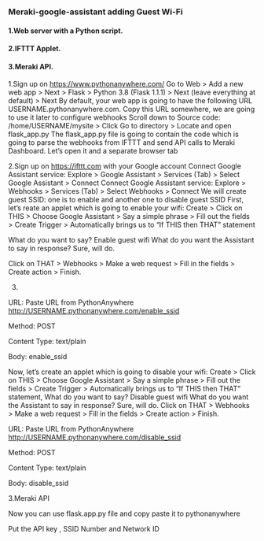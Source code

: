 ### Meraki-google-assistant adding Guest Wi-Fi
#### 1.Web server with a Python script.

#### 2.IFTTT Applet.

#### 3.Meraki API.



1.Sign up on https://www.pythonanywhere.com/
Go to Web > Add a new web app > Next > Flask > Python 3.8 (Flask 1.1.1) > Next (leave everything at default) > Next
By default, your web app is going to have the following URL USERNAME.pythonanywhere.com. Copy this URL somewhere, we are going to use it later to configure webhooks
Scroll down to Source code: /home/USERNAME/mysite > Click Go to directory > Locate and open flask_app.py
The flask_app.py file is going to contain the code which is going to parse the webhooks from IFTTT and send API calls to Meraki Dashboard. Let’s open it and a separate browser tab

2.Sign up on https://ifttt.com with your Google account
Connect Google Assistant service: Explore > Google Assistant > Services (Tab) > Select Google Assistant > Connect
Connect Google Assistant service: Explore > Webhooks > Services (Tab) > Select Webhooks > Connect
We will create guest SSID: one is to enable and another one to disable guest SSID
First, let’s reate an applet which is going to enable your wifi: Create > Click on THIS > Choose Google Assistant > Say a simple phrase > Fill out the fields > Create Trigger > Automatically brings us to “If THIS then THAT” statement

What do you want to say? Enable guest wifi
What do you want the Assistant to say in response? Sure, will do.

Click on THAT > Webhooks > Make a web request > Fill in the fields > Create action > Finish.


3.
URL: Paste URL from PythonAnywhere http://USERNAME.pythonanywhere.com/enable_ssid

Method: POST

Content Type: text/plain

Body: enable_ssid


Now, let’s create an applet which is going to disable your wifi: Create > Click on THIS > Choose Google Assistant > Say a simple phrase > Fill out the fields > Create Trigger > Automatically brings us to “If THIS then THAT” statement,
What do you want to say? Disable guest wifi
What do you want the Assistant to say in response? Sure, will do.
Click on THAT > Webhooks > Make a web request > Fill in the fields > Create action > Finish.

URL: Paste URL from PythonAnywhere http://USERNAME.pythonanywhere.com/disable_ssid

Method: POST

Content Type: text/plain

Body: disable_ssid

3.Meraki API

Now you can use flask.app.py file and copy paste it to pythonanywhere

Put the API key , SSID Number and Network ID

